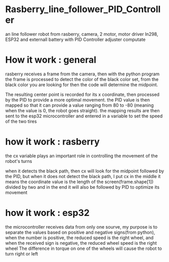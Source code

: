 # Rasberry_line_follower_PID_Controller
an line follower robot from rasberry, camera, 2 motor, motor driver ln298, ESP32 and externall battery with PID Controller adjuster computate

# How it work : general
rasberry receives a frame from the camera, then with the python program the frame is processed to detect the color of the black color set, from the black color you are looking for then the code will determine the midpoint.

The resulting center point is recorded for its x coordinate, then processed by the PID to provide a more optimal movement. the PID value is then mapped so that it can provide a value ranging from 80 to -80 (meaning when the value is 0, the robot goes straight). the mapping results are then sent to the esp32 microcontroller and entered in a variable to set the speed of the two tires

# how it work : rasberry
the cx variable plays an important role in controlling the movement of the robot's turns

when it detects the black path, then cx will look for the midpoint followed by the PID, but when it does not detect the black path, I put cx in the middle it means the coordinate value is the length of the screen(frame.shape[1]) divided by two and in the end it will also be followed by PID to optimize its movement

# how it work : esp32
the microcontroller receives data from only one sourve, my purpose is to separate the values based on positive and negative signs(from python), when the number is positive, the reduced speed is the right wheel, and when the received sign is negative, the reduced wheel speed is the right wheel The difference in torque on one of the wheels will cause the robot to turn right or left
